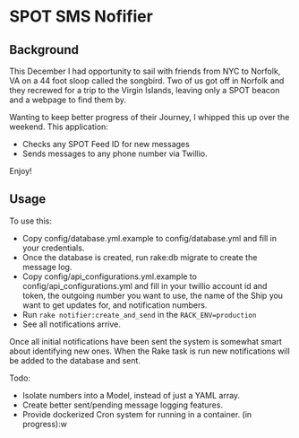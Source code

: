 # SPOT SMS Nofifier

## Background

This December I had opportunity to sail with friends from NYC to Norfolk, VA on a 44 foot sloop called the songbird.  Two of us got off in Norfolk and they recrewed for a trip to the Virgin Islands, leaving only a SPOT beacon and a webpage to find them by.

Wanting to keep better progress of their Journey, I whipped this up over the weekend.  This application:

- Checks any SPOT Feed ID for new messages
- Sends messages to any phone number via Twillio.

Enjoy!

## Usage

To use this:
- Copy config/database.yml.example to config/database.yml and fill in your credentials.
- Once the database is created, run rake:db migrate to create the message log.
- Copy config/api_configurations.yml.example to config/api_configurations.yml and fill in your twillio account id and token, the outgoing number you want to use, the name of the Ship you want to get updates for, and notification numbers.
- Run `rake notifier:create_and_send` in the `RACK_ENV=production`
- See all notifications arrive.

Once all initial notifications have been sent the system is somewhat smart about identifying new ones.  When the Rake task is run new notifications will be added to the database and sent.

Todo:
- Isolate numbers into a Model, instead of just a YAML array.
- Create better sent/pending message logging features.
- Provide dockerized Cron system for running in a container. (in progress):w

